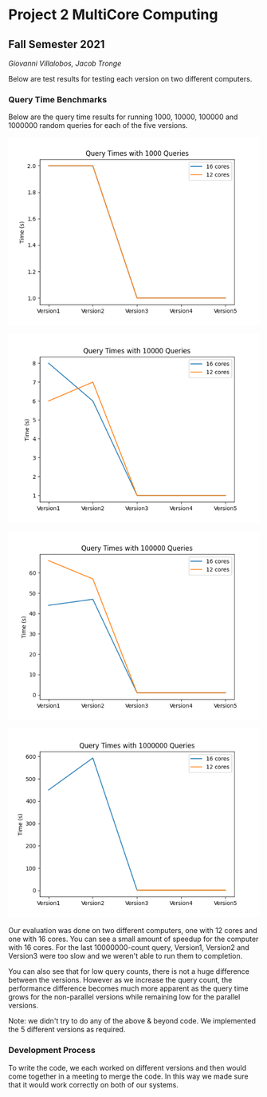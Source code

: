 # Project 2 MultiCore Computing

## Fall Semester 2021

_Giovanni Villalobos, Jacob Tronge_

Below are test results for testing each version on two different computers.

### Query Time Benchmarks

Below are the query time results for running 1000, 10000, 100000 and 1000000
random queries for each of the five versions.

![Total time for 1000 queries](figures/QueryTimeVersion_1000.png)

![Total time for 10000 queries](figures/QueryTimeVersion_10000.png)

![Total time for 100000 queries](figures/QueryTimeVersion_100000.png)

![Total time for 1000000 queries](figures/QueryTimeVersion_1000000.png)

Our evaluation was done on two different computers, one with 12 cores and one
with 16 cores. You can see a small amount of speedup for the computer with 16
cores. For the last 10000000-count query, Version1, Version2 and Version3 were
too slow and we weren't able to run them to completion.

You can also see that for low query counts, there is not a huge difference
between the versions. However as we increase the query count, the performance
difference becomes much more apparent as the query time grows for the
non-parallel versions while remaining low for the parallel versions.

Note: we didn't try to do any of the above & beyond code. We implemented the 5
different versions as required.

### Development Process

To write the code, we each worked on different versions and then would come
together in a meeting to merge the code. In this way we made sure that it would
work correctly on both of our systems.
